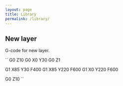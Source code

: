 ```yaml
---
layout: page
title: Library
permalink: /library/
---
```


## New layer

G-code for new layer.

``
G0 Z10
G0 X0 Y30
G0 Z1

G1 X85 Y30 F400
G1 X85 Y220 F600
G1 X0 Y220 F600

G0 Z10
``
